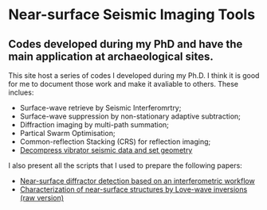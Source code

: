 Near-surface Seismic Imaging Tools
==================================

Codes developed during my PhD and have the main application at archaeological sites.
--------------------------------------------------

This site host a series of codes I developed during my Ph.D. I think it is good for me to document those work and make it avaliable to others. These inclues:

- Surface-wave retrieve by Seismic Interferomrtry;
- Surface-wave suppression by non-stationary adaptive subtraction;
- Diffraction imaging by multi-path summation;
- Partical Swarm Optimisation;
- Common-reflection Stacking (CRS) for reflection imaging;
- [Decompress vibrator seismic data and set geometry](man1/man1_st01.md)

I also present all the scripts that I used to prepare the following papers:
- [Near-surface diffractor detection  based on an interferometric workflow](ch3/ch3_main.md)
- [Characterization of near-surface structures by Love-wave inversions (raw version)](ch5/ch5_main.md)
